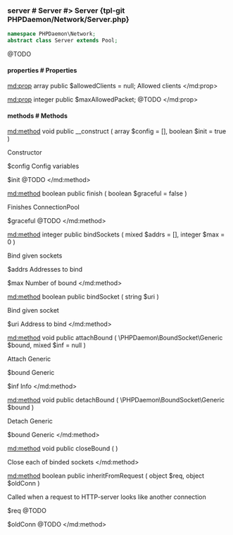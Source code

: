 ### server # Server #> Server {tpl-git PHPDaemon/Network/Server.php}

```php
namespace PHPDaemon\Network;
abstract class Server extends Pool;
```

@TODO

#### properties # Properties

<md:prop>
array public $allowedClients = null;
Allowed clients
</md:prop>

<md:prop>
integer public $maxAllowedPacket;
@TODO
</md:prop>

#### methods # Methods

<md:method>
void public __construct ( array $config = [], boolean $init = true )

Constructor

$config
Config variables

$init
@TODO
</md:method>

<md:method>
boolean public finish ( boolean $graceful = false )

Finishes ConnectionPool

$graceful
@TODO
</md:method>

<md:method>
integer public bindSockets ( mixed $addrs = [], integer $max = 0 )

Bind given sockets

$addrs
Addresses to bind

$max
Number of bound
</md:method>

<md:method>
boolean public bindSocket ( string $uri )

Bind given socket

$uri
Address to bind
</md:method>

<md:method>
void public attachBound ( \PHPDaemon\BoundSocket\Generic $bound, mixed $inf = null )

Attach Generic

$bound
Generic

$inf
Info
</md:method>

<md:method>
void public detachBound ( \PHPDaemon\BoundSocket\Generic $bound )

Detach Generic

$bound
Generic
</md:method>

<md:method>
void public closeBound ( )

Close each of binded sockets
</md:method>

<md:method>
boolean public inheritFromRequest ( object $req, object $oldConn )

Called when a request to HTTP-server looks like another connection

$req
@TODO

$oldConn
@TODO
</md:method>